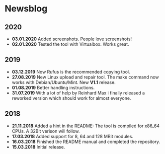 # Newsblog

## 2020
* **03.01.2020** Added screenshots. People love screenshots!  
* **02.01.2020** Tested the tool with Virtualbox. Works great.  

## 2019
* **03.12.2019** Now Rufus is the recommended copying tool.  
* **27.08.2019** New Linux upload and repair tool. The make command now works with Debian/Ubuntu/Mint. New **V1.1** release.    
* **01.08.2019** Better handling instructions.  
* **31.07.2019** With a lot of help by Reinhard Max i finally released a reworked version which should work for almost everyone.  

## 2018  
* **21.11.2018** Added a hint in the README: The tool is compiled for x86_64 CPUs. A 32Bit verison will follow.  
* **17.03.2018** Added support for 8, 64 and 128 MBit modules.  
* **16.03.2018** Finished the README manual and completed the repository.  
* **15.03.2018** Initial release.  
